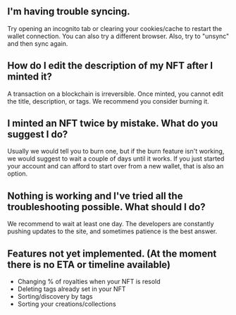 ## I'm having trouble syncing.
Try opening an incognito tab or clearing your cookies/cache to restart the wallet connection. You can also try a different browser. Also, try to "unsync" and then sync again.

## How do I edit the description of my NFT after I minted it?
A transaction on a blockchain is irreversible. Once minted, you cannot edit the title, description, or tags. We recommend you consider burning it.

## I minted an NFT twice by mistake. What do you suggest I do?
Usually we would tell you to burn one, but if the burn feature isn't working, we would suggest to wait a couple of days until it works. If you just started your account and can afford to start over from a new wallet, that is also an option.

## Nothing is working and I've tried all the troubleshooting possible. What should I do?
We recommend to wait at least one day. The developers are constantly pushing updates to the site, and sometimes patience is the best answer.

## Features not yet implemented. (At the moment there is no ETA or timeline available)
* Changing % of royalties when your NFT is resold
* Deleting tags already set in your NFT
* Sorting/discovery by tags
* Sorting your creations/collections


